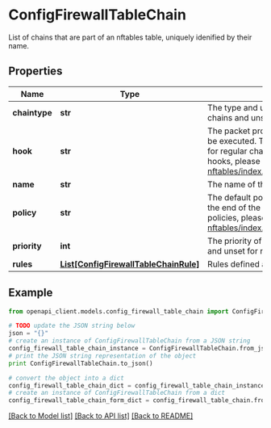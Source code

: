 # ConfigFirewallTableChain

List of chains that are part of an nftables table, uniquely idenified by their name.

## Properties

Name | Type | Description | Notes
------------ | ------------- | ------------- | -------------
**chaintype** | **str** | The type and usage of the chain. This must be set for base chains and unset for regular chains. | [optional] 
**hook** | **str** | The packet processing step during which the chain should be executed. This must be set for base chains and unset for regular chains. For more information on the chain hooks, please refer to https://wiki.nftables.org/wiki-nftables/index.php/Configuring_chains#Base_chain_hooks. | [optional] 
**name** | **str** | The name of the chain. | 
**policy** | **str** | The default policy that will be applied to packets that reach the end of the chain. For more information on chain policies, please refer to https://wiki.nftables.org/wiki-nftables/index.php/Configuring_chains#Base_chain_policy. | [optional] 
**priority** | **int** | The priority of the chain. This must be set for base chains and unset for regular chains. | [optional] 
**rules** | [**List[ConfigFirewallTableChainRule]**](ConfigFirewallTableChainRule.md) | Rules defined as part of a chain within a firewall table. | [optional] 

## Example

```python
from openapi_client.models.config_firewall_table_chain import ConfigFirewallTableChain

# TODO update the JSON string below
json = "{}"
# create an instance of ConfigFirewallTableChain from a JSON string
config_firewall_table_chain_instance = ConfigFirewallTableChain.from_json(json)
# print the JSON string representation of the object
print ConfigFirewallTableChain.to_json()

# convert the object into a dict
config_firewall_table_chain_dict = config_firewall_table_chain_instance.to_dict()
# create an instance of ConfigFirewallTableChain from a dict
config_firewall_table_chain_form_dict = config_firewall_table_chain.from_dict(config_firewall_table_chain_dict)
```
[[Back to Model list]](../README.md#documentation-for-models) [[Back to API list]](../README.md#documentation-for-api-endpoints) [[Back to README]](../README.md)


